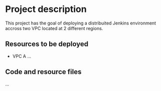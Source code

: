 # Project description

This project has the goal of deploying a distribuited Jenkins environment accross two VPC located at 2 different regions.

## Resources to be deployed
- VPC A
...

## Code and resource files
...